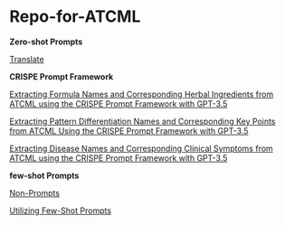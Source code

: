 # Repo-for-ATCML
**Zero-shot Prompts**  

[Translate](https://chat.openai.com/share/e81467bf-54d6-45d1-8816-0339c7db0bec)  


**CRISPE Prompt Framework**  

[Extracting Formula Names and Corresponding Herbal Ingredients from ATCML using the CRISPE Prompt Framework with GPT-3.5](https://chat.openai.com/share/03ae1c8a-29b1-4a2c-8d74-4d146bb45f9b)  

[Extracting Pattern Differentiation Names and Corresponding Key Points from ATCML Using the CRISPE Prompt Framework with GPT-3.5](https://chat.openai.com/share/907ca1e7-b876-454f-9e15-269c072ddfc4)  

[Extracting Disease Names and Corresponding Clinical Symptoms from ATCML using the CRISPE Prompt Framework with GPT-3.5](https://chat.openai.com/share/b86acc2e-3ef1-42fa-87fe-9e74256647f5)

**few-shot Prompts**  

[Non-Prompts](https://chat.openai.com/share/ad624f29-f065-4db3-b1a0-899eab587897)  

[Utilizing Few-Shot Prompts](https://chat.openai.com/share/102449e1-7ed8-43bc-8eb1-7c59e17397e2)
